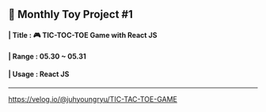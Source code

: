 ## 📅 Monthly Toy Project #1 
#### | Title : 🎮 TIC-TOC-TOE Game with React JS
#### | Range : 05.30 ~ 05.31
#### | Usage : React JS
---
https://velog.io/@juhyoungryu/TIC-TAC-TOE-GAME
